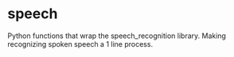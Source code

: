 # speech
Python functions that wrap the speech_recognition library. Making recognizing spoken speech a 1 line process.
